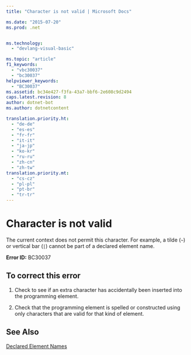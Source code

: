 ```yaml
---
title: "Character is not valid | Microsoft Docs"

ms.date: "2015-07-20"
ms.prod: .net


ms.technology: 
  - "devlang-visual-basic"

ms.topic: "article"
f1_keywords: 
  - "vbc30037"
  - "bc30037"
helpviewer_keywords: 
  - "BC30037"
ms.assetid: bc34e427-f3fa-43a7-bbf6-2e608c9d2494
caps.latest.revision: 8
author: dotnet-bot
ms.author: dotnetcontent

translation.priority.ht: 
  - "de-de"
  - "es-es"
  - "fr-fr"
  - "it-it"
  - "ja-jp"
  - "ko-kr"
  - "ru-ru"
  - "zh-cn"
  - "zh-tw"
translation.priority.mt: 
  - "cs-cz"
  - "pl-pl"
  - "pt-br"
  - "tr-tr"
---
```

# Character is not valid
The current context does not permit this character. For example, a tilde (`~`) or vertical bar (`|`) cannot be part of a declared element name.  
  
 **Error ID:** BC30037  
  
## To correct this error  
  
1.  Check to see if an extra character has accidentally been inserted into the programming element.  
  
2.  Check that the programming element is spelled or constructed using only characters that are valid for that kind of element.  
  
## See Also  
 [Declared Element Names](../../visual-basic/programming-guide/language-features/declared-elements/declared-element-names.md)